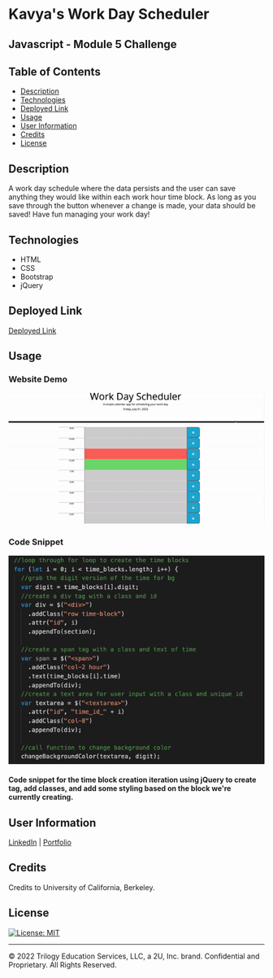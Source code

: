 # Kavya's Work Day Scheduler

## Javascript - Module 5 Challenge

## Table of Contents

- [Description](#description)
- [Technologies](#technologies)
- [Deployed Link](#link)
- [Usage](#usage)
- [User Information](#userinformation)
- [Credits](#credits)
- [License](#license)

## Description

A work day schedule where the data persists and the user can save anything they would like within each work hour time block. As long as you save through the button whenever a change is made, your data should be saved! Have fun managing your work day!

## Technologies

- HTML
- CSS
- Bootstrap
- jQuery

## Deployed Link

[Deployed Link](https://smandla.github.io/work_day_scheduler/)

## Usage

### Website Demo

![alt text](assets/images/demo.gif)

### Code Snippet

![alt text](assets/images/codesnippet1.png)

#### Code snippet for the time block creation iteration using jQuery to create tag, add classes, and add some styling based on the block we're currently creating.

## User Information

[LinkedIn](https://www.linkedin.com/in/srikavya-mandla/) |
[Portfolio](https://smandla.github.io/kavya_professionalportfolio/)

## Credits

Credits to University of California, Berkeley.

## License

[![License: MIT](https://img.shields.io/badge/License-MIT-yellow.svg)](https://opensource.org/licenses/MIT)

---

© 2022 Trilogy Education Services, LLC, a 2U, Inc. brand. Confidential and Proprietary. All Rights Reserved.
